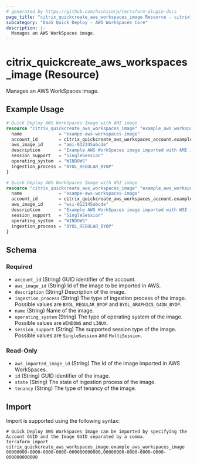 ```yaml
---
# generated by https://github.com/hashicorp/terraform-plugin-docs
page_title: "citrix_quickcreate_aws_workspaces_image Resource - citrix"
subcategory: "DaaS Quick Deploy - AWS WorkSpaces Core"
description: |-
  Manages an AWS WorkSpaces image.
---
```


# citrix_quickcreate_aws_workspaces_image (Resource)

Manages an AWS WorkSpaces image.

## Example Usage

```terraform
# Quick Deploy AWS WorkSpaces Image with AMI image
resource "citrix_quickcreate_aws_workspaces_image" "example_aws_workspaces_image_ami" {
  name              = "exampe-aws-workspaces-image"
  account_id        = citrix_quickcreate_aws_workspaces_account.example_aws_workspaces_account.id
  aws_image_id      = "ami-012345abcde"
  description       = "Example AWS WorkSpaces image imported with AMI id"
  session_support   = "SingleSession"
  operating_system  = "WINDOWS"
  ingestion_process = "BYOL_REGULAR_BYOP"
}

# Quick Deploy AWS WorkSpaces Image with WSI image
resource "citrix_quickcreate_aws_workspaces_image" "example_aws_workspaces_image_wsi" {
  name              = "exampe-aws-workspaces-image"
  account_id        = citrix_quickcreate_aws_workspaces_account.example_aws_workspaces_account.id
  aws_image_id      = "wsi-012345abcde"
  description       = "Example AWS WorkSpaces image imported with WSI id"
  session_support   = "SingleSession"
  operating_system  = "WINDOWS"
  ingestion_process = "BYOL_REGULAR_BYOP"
}
```

<!-- schema generated by tfplugindocs -->
## Schema

### Required

- `account_id` (String) GUID identifier of the account.
- `aws_image_id` (String) Id of the image to be imported in AWS.
- `description` (String) Description of the image.
- `ingestion_process` (String) The type of ingestion process of the image. Possible values are `BYOL_REGULAR_BYOP` and `BYOL_GRAPHICS_G4DN_BYOP`.
- `name` (String) Name of the image.
- `operating_system` (String) The type of operating system of the image. Possible values are `WINDOWS` and `LINUX`.
- `session_support` (String) The supported session type of the image. Possible values are `SingleSession` and `MultiSession`.

### Read-Only

- `aws_imported_image_id` (String) The Id of the image imported in AWS WorkSpaces.
- `id` (String) GUID identifier of the image.
- `state` (String) The state of ingestion process of the image.
- `tenancy` (String) The type of tenancy of the image.

## Import

Import is supported using the following syntax:

```shell
# Quick Deploy AWS WorkSpaces Image can be imported by specifying the Account GUID and the Image GUID separated by a comma.
terraform import citrix_quickcreate_aws_workspaces_image.example_aws_workspaces_image 00000000-0000-0000-0000-000000000000,00000000-0000-0000-0000-000000000000
```